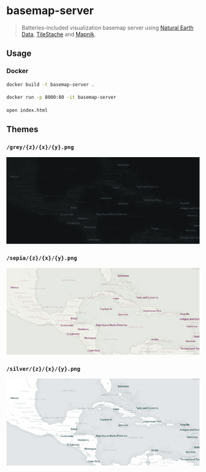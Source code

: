 # basemap-server

> Batteries-included visualization basemap server using [Natural Earth Data](http://www.naturalearthdata.com), [TileStache](http://tilestache.org) and [Mapnik](http://mapnik.org).


## Usage

### Docker

```bash
docker build -t basemap-server .

docker run -p 8000:80 -it basemap-server

open index.html
```


## Themes

### `/grey/{z}/{x}/{y}.png`

![grey](themes/grey.png)


### `/sepia/{z}/{x}/{y}.png`

![sepia](themes/sepia.png)


### `/silver/{z}/{x}/{y}.png`

![silver](themes/silver.png)
